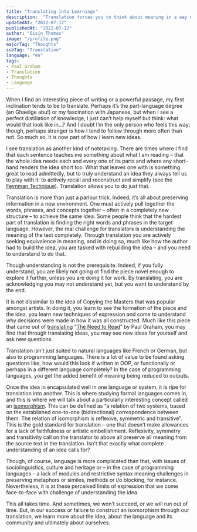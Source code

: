 ```yaml
---
title: "Translating into Learnings"
description:  "Translation forces you to think about meaning in a way other meditatative practices on a text don't."
updatedAt: "2022-07-12"
publishedAt: "2022-07-12"
author: "Oisín Thomas"
image: "/profile.png"
majorTag: "Thoughts"
subTag: "Translation"
language: "en"
tags: 
- Paul Graham
- Translation
- Thoughts
- Language
---
```


When I find an interesting piece of writing or a powerful passage, my first inclination tends to be to translate. Perhaps it’s the part-language degree (an Ghaeilge abu!) or my fascination with Japanese, but when I see a perfect distillation of knowledge, I just can’t help myself but think: what would that look like in…? And I doubt I’m the only person who feels this way; though, perhaps stranger is how I tend to follow through more often than not. So much so, it is now part of how I learn new ideas.

I see translation as another kind of notetaking. There are times where I find that each sentence teaches me something about what I am reading – that the whole idea needs each and every one of its parts and where any short-hand renders the idea short too. What that leaves one with is something great to read admittedly, but to truly understand an idea they always tell us to play with it: to actively recall and reconstruct and simplify (see the [Feynman Technique](https://fs.blog/feynman-technique/)). Translation allows you to do just that.

Translation is more than just a parlour trick. Indeed, it’s all about preserving information in a new environment. One must actively pull together the words, phrases, and concepts together – often in a completely new structure – to achieve the same idea. Some people think that the hardest part of translation is finding the right words and phrases in the target language. However, the real challenge for translators is understanding the meaning of the text completely. Through translation you are actively seeking equivalence in meaning, and in doing so, much like how the author had to build the idea, you are tasked with rebuilding the idea – and you need to understand to do that.

Though understanding is not the prerequisite. Indeed, if you fully understand, you are likely not going ot find the piece novel enough to explore it further, unless you are doing it for work. By translating, you are acknowledging you may not understand yet, but you want to understand by the end.

It is not dissimilar to the idea of Copying the Masters that was popular amongst artists. In doing it, you learn to see the formation of the piece and the idea, you learn new techniques of expression and come to understand why decisions were made in how it was all constructed. Much like this piece that came out of [translating](https://oisinthomas.com/blog/an-ga-a-bheith-a-leamh) “[The Need to Read](http://paulgraham.com/read.html)” by Paul Graham, you may find that through translating ideas, you may see new ideas for yourself and ask new questions.

Translation isn’t just suited to natural languages like French or German, but also to programming languages. There is a lot of value to be found asking questions like, how would this look if written in OOP, or functionally or perhaps in a different language completely? In the case of programming languages, you get the added benefit of meaning being reduced to outputs.

Once the idea in encapsulated well in one language or system, it is ripe for translation into another. This is where studying formal languages comes in, and this is where we will talk about a particularly interesting concept called an [isomorphism](https://en.wikipedia.org/wiki/Isomorphism). This can be defined as “a relation of two systems, based on the established one-to-one (bidirectional) correspondence between them. The relation of isomorphism is reflexive, symmetric and transitive”. This is the gold standard for translation – one that doesn’t make allowances for a lack of faithfulness or artistic embellishment. Reflexivity, symmetry and transitivity call on the translator to above all preserve all meaning from the source text in the translation. Isn’t that exactly what complete understanding of an idea calls for?

Though, of course, language is more complicated than that, with issues of sociolinguistics, culture and heritage or – in the case of programming languages – a lack of modules and restrictive syntax meaning challenges in preserving metaphors or similes, methods or i/o blocking, for instance. Nevertheless, it is at these perceived limits of expression that we come face-to-face with challenge of understanding the idea.

This all takes time. And sometimes, we won’t succeed, or we will run out of time. But, in our success or failure to construct an isomorphism through our translation, we learn more about the idea, about the language and its community and ultimately about ourselves.